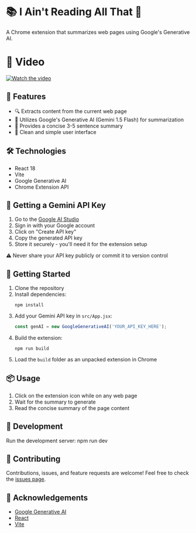 # 📚 I Ain't Reading All That 🚀
A Chrome extension that summarizes web pages using Google's Generative AI.

# 🎥 Video
[![Watch the video](https://i.imgur.com/ILRo9ZX.png)](https://youtu.be/PqHgG8bKagE)

## 🌟 Features

- 🔍 Extracts content from the current web page
- 🤖 Utilizes Google's Generative AI (Gemini 1.5 Flash) for summarization
- 📝 Provides a concise 3-5 sentence summary
- 🎨 Clean and simple user interface

## 🛠️ Technologies

- React 18
- Vite
- Google Generative AI
- Chrome Extension API

## 🔑 Getting a Gemini API Key

1. Go to the [Google AI Studio](https://makersuite.google.com/app/apikey)
2. Sign in with your Google account
3. Click on "Create API key"
4. Copy the generated API key
5. Store it securely - you'll need it for the extension setup

⚠️ Never share your API key publicly or commit it to version control

## 🚀 Getting Started

1. Clone the repository
2. Install dependencies:
   ```
   npm install
   ```
3. Add your Gemini API key in `src/App.jsx`:
   ```javascript:src/App.jsx
   const genAI = new GoogleGenerativeAI('YOUR_API_KEY_HERE');
   ```
4. Build the extension:
   ```
   npm run build
   ```
5. Load the `build` folder as an unpacked extension in Chrome

## 📦 Usage

1. Click on the extension icon while on any web page
2. Wait for the summary to generate
3. Read the concise summary of the page content

## 🧰 Development

Run the development server:
npm run dev

## 🤝 Contributing

Contributions, issues, and feature requests are welcome! Feel free to check the [issues page](https://github.com/yourusername/i-aint-reading-all-that/issues).

## 🙏 Acknowledgements

- [Google Generative AI](https://ai.google.dev/)
- [React](https://reactjs.org/)
- [Vite](https://vitejs.dev/)

